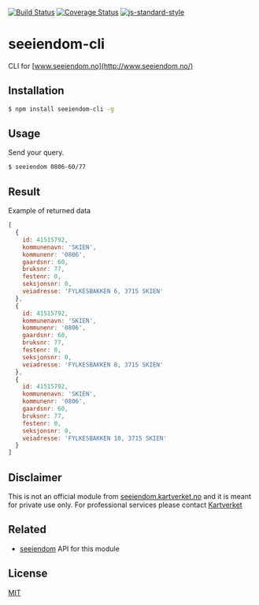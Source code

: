 [![Build Status](https://travis-ci.org/zrrrzzt/seeiendom-cli.svg?branch=master)](https://travis-ci.org/zrrrzzt/seeiendom-cli)
[![Coverage Status](https://coveralls.io/repos/zrrrzzt/seeiendom-cli/badge.svg?branch=master&service=github)](https://coveralls.io/github/zrrrzzt/seeiendom-cli?branch=master)
[![js-standard-style](https://img.shields.io/badge/code%20style-standard-brightgreen.svg?style=flat)](https://github.com/feross/standard)

# seeiendom-cli

CLI for [www.seeiendom.no](http://www.seeiendom.no/)

## Installation

```bash
$ npm install seeiendom-cli -g
```

## Usage

Send your query.

```bash
$ seeiendom 0806-60/77
```

## Result

Example of returned data

```JavaScript
[ 
  { 
    id: 41515792,
    kommunenavn: 'SKIEN',
    kommunenr: '0806',
    gaardsnr: 60,
    bruksnr: 77,
    festenr: 0,
    seksjonsnr: 0,
    veiadresse: 'FYLKESBAKKEN 6, 3715 SKIEN' 
  },
  { 
    id: 41515792,
    kommunenavn: 'SKIEN',
    kommunenr: '0806',
    gaardsnr: 60,
    bruksnr: 77,
    festenr: 0,
    seksjonsnr: 0,
    veiadresse: 'FYLKESBAKKEN 8, 3715 SKIEN' 
  },
  { 
    id: 41515792,
    kommunenavn: 'SKIEN',
    kommunenr: '0806',
    gaardsnr: 60,
    bruksnr: 77,
    festenr: 0,
    seksjonsnr: 0,
    veiadresse: 'FYLKESBAKKEN 10, 3715 SKIEN' 
  }
]
```

## Disclaimer

This is not an official module from [seeiendom.kartverket.no](https://seeiendom.kartverket.no) and it is meant for private use only.
For professional services please contact [Kartverket](https://kartverket.no/eiendom/eiendomsinformasjon/tilgang-til-eiendomsdata/)

## Related

- [seeiendom](https://github.com/zrrrzzt/seeiendom) API for this module

## License

[MIT](LICENSE)
